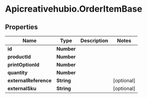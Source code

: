 # Apicreativehubio.OrderItemBase

## Properties
Name | Type | Description | Notes
------------ | ------------- | ------------- | -------------
**id** | **Number** |  | 
**productId** | **Number** |  | 
**printOptionId** | **Number** |  | 
**quantity** | **Number** |  | 
**externalReference** | **String** |  | [optional] 
**externalSku** | **String** |  | [optional] 


